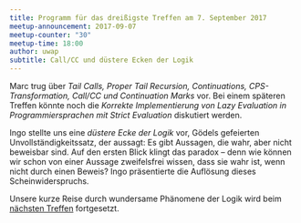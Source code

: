 ```yaml
---
title: Programm für das dreißigste Treffen am 7. September 2017
meetup-announcement: 2017-09-07
meetup-counter: "30"
meetup-time: 18:00
author: uwap
subtitle: Call/CC und düstere Ecken der Logik
---
```


Marc trug über *Tail Calls, Proper Tail Recursion, Continuations, CPS-Transformation,
Call/CC und Continuation Marks* vor. Bei einem späteren Treffen könnte noch die
*Korrekte Implementierung von Lazy Evaluation in Programmiersprachen mit
Strict Evaluation* diskutiert werden.

Ingo stellte uns eine *düstere Ecke der Logik* vor,
Gödels gefeierten Unvollständigkeitssatz, der aussagt: Es gibt Aussagen, die
wahr, aber nicht beweisbar sind. Auf den ersten Blick klingt das paradox – denn
wie können wir schon von einer Aussage zweifelsfrei wissen, dass sie wahr ist,
wenn nicht durch einen Beweis? Ingo präsentierte die Auflösung dieses Scheinwiderspruchs.

Unsere kurze Reise durch wundersame Phänomene der Logik wird beim
[nächsten Treffen](2017-10-05-einunddreissigstes-treffen.html) fortgesetzt.
